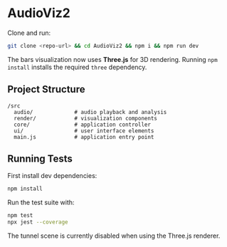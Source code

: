# AudioViz2

Clone and run:

```bash
git clone <repo-url> && cd AudioViz2 && npm i && npm run dev
```

The bars visualization now uses **Three.js** for 3D rendering. Running `npm install` installs the required `three` dependency.

## Project Structure

```
/src
  audio/             # audio playback and analysis
  render/            # visualization components
  core/              # application controller
  ui/                # user interface elements
  main.js            # application entry point
```

## Running Tests

First install dev dependencies:

```bash
npm install
```

Run the test suite with:

```bash
npm test
npx jest --coverage
```

The tunnel scene is currently disabled when using the Three.js renderer.
